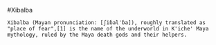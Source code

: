 #Xibalba

```Xibalba (Mayan pronunciation: [ʃiɓalˈɓa]), roughly translated as "place of fear",[1] is the name of the underworld in K'iche' Maya mythology, ruled by the Maya death gods and their helpers.```
